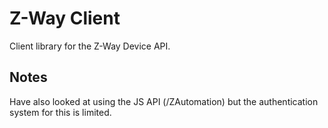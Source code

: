 # Z-Way Client

Client library for the Z-Way Device API.

## Notes

Have also looked at using the JS API (/ZAutomation) but the authentication system for this is limited.
